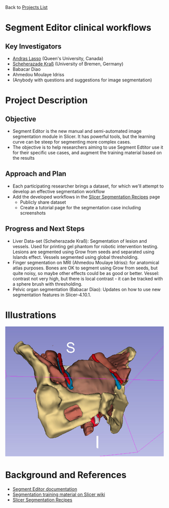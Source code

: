 Back to [Projects List](../../README.md#ProjectsList)

# Segment Editor clinical workflows

## Key Investigators

- [Andras Lasso](http://perk.cs.queensu.ca/users/lasso) (Queen's University, Canada)
- [Scheherazade Kraß](http://www.mic.uni-bremen.de/cmt-management-team/scheherazade-kras/) (University of Bremen, Germany)
- Babacar Diao
- Ahmedou Moulaye Idriss
- (Anybody with questions and suggestions for image segmentation)

# Project Description

## Objective

* Segment Editor is the new manual and semi-automated image segmentation module in Slicer. It has powerful tools, but the learning curve can be steep for segmenting more complex cases.
* The objective is to help researchers aiming to use Segment Edtitor use it for their specific use cases, and augment the training material based on the results

## Approach and Plan

* Each participating researcher brings a dataset, for which we'll attempt to develop an effective segmentation workflow
* Add the developed workflows in the [Slicer Segmentation Recipes](https://github.com/lassoan/SlicerSegmentationRecipes) page
  * Publicly share dataset
  * Create a tutorial page for the segmentation case including screenshots

## Progress and Next Steps

* Liver Data-set (Scheherazade Kraß): Segmentation of lesion and vessels. Used for printing gel phantom for robotic intervention testing. Lesions are segmented using Grow from seeds and separated using Islands effect. Vessels segmented using global thresholding.
* Finger segmentation on MRI (Ahmedou Moulaye Idriss): for anatomical atlas purposes. Bones are OK to segment using Grow from seeds, but quite noisy, so maybe other effects could be as good or better. Vessel: contrast not very high, but there is local contrast - it can be tracked with a sphere brush with thresholding.
* Pelvic organ segmentation (Babacar Diao): Updates on how to use new segmentation features in Slicer-4.10.1.

# Illustrations

![Pelvic organ segmentation](PelvicOrganSegmentation.jpg )

# Background and References

<!--Use this space for information that may help people better understand your project, like links to papers, source code, or data.-->

- [Segment Editor documentation](http://slicer.readthedocs.io/en/latest/user_guide/module_segmenteditor.html)
- [Segmentation training material on Slicer wiki](https://www.slicer.org/wiki/Documentation/Nightly/Training#Slicer4_Image_Segmentation)
- [Slicer Segmentation Recipes](https://github.com/lassoan/SlicerSegmentationRecipes)
